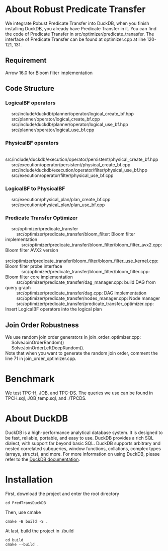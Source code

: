 # About Robust Predicate Transfer
We integrate Robust Predicate Transfer into DuckDB, when you finish installing DuckDB, you already have Predicate Transfer in it.
You can find the code of Predicate Transfer in src/optimizer/predicate_tranasfer. The interface of Predicate Transfer can be found at optimizer.cpp at line 120-121, 131.
## Requirement
Arrow 16.0 for Bloom filter implementation
## Code Structure
### LogicalBF operators
&nbsp;&nbsp;&nbsp;&nbsp; src/include/duckdb/planner/operator/logical_create_bf.hpp  
&nbsp;&nbsp;&nbsp;&nbsp; src/planner/operator/logical_create_bf.cpp  
&nbsp;&nbsp;&nbsp;&nbsp; src/include/duckdb/planner/operator/logical_use_bf.hpp  
&nbsp;&nbsp;&nbsp;&nbsp; src/planner/operator/logical_use_bf.cpp  
### PhysicalBF operators
&nbsp;&nbsp;&nbsp;&nbsp; src/include/duckdb/execution/operator/persistent/physical_create_bf.hpp  
&nbsp;&nbsp;&nbsp;&nbsp; src/execution/operator/persistent/physical_create_bf.cpp  
&nbsp;&nbsp;&nbsp;&nbsp; src/include/duckdb/execution/operator/filter/physical_use_bf.hpp  
&nbsp;&nbsp;&nbsp;&nbsp; src/execution/operator/filter/physical_use_bf.cpp  
### LogicalBF to PhysicalBF
&nbsp;&nbsp;&nbsp;&nbsp; src/execution/physical_plan/plan_create_bf.cpp  
&nbsp;&nbsp;&nbsp;&nbsp; src/execution/physical_plan/plan_use_bf.cpp  
### Predicate Transfer Optimizer
&nbsp;&nbsp;&nbsp;&nbsp; src/optimizer/predicate_transfer  
&nbsp;&nbsp;&nbsp;&nbsp;&nbsp;&nbsp;&nbsp;&nbsp; src/optimizer/predicate_transfer/bloom_filter: Bloom filter implementation  
&nbsp;&nbsp;&nbsp;&nbsp;&nbsp;&nbsp;&nbsp;&nbsp;&nbsp;&nbsp;&nbsp;&nbsp; src/optimizer/predicate_transfer/bloom_filter/bloom_filter_avx2.cpp: Bloom filter AVX2 version  
&nbsp;&nbsp;&nbsp;&nbsp;&nbsp;&nbsp;&nbsp;&nbsp;&nbsp;&nbsp;&nbsp;&nbsp; src/optimizer/predicate_transfer/bloom_filter/bloom_filter_use_kernel.cpp: Bloom filter probe interface  
&nbsp;&nbsp;&nbsp;&nbsp;&nbsp;&nbsp;&nbsp;&nbsp;&nbsp;&nbsp;&nbsp;&nbsp; src/optimizer/predicate_transfer/bloom_filter/bloom_filter.cpp: Bloom filter core implementation  
&nbsp;&nbsp;&nbsp;&nbsp;&nbsp;&nbsp;&nbsp;&nbsp; src/optimizer/predicate_transfer/dag_manager.cpp: build DAG from query graph  
&nbsp;&nbsp;&nbsp;&nbsp;&nbsp;&nbsp;&nbsp;&nbsp; src/optimizer/predicate_transfer/dag.cpp: DAG implementation  
&nbsp;&nbsp;&nbsp;&nbsp;&nbsp;&nbsp;&nbsp;&nbsp; src/optimizer/predicate_transfer/nodes_manager.cpp: Node manager  
&nbsp;&nbsp;&nbsp;&nbsp;&nbsp;&nbsp;&nbsp;&nbsp; src/optimizer/predicate_transfer/predicate_transfer_optimizer.cpp: Insert LogicalBF operators into the logical plan  
    
## Join Order Robustness
We use random join order generators in join_order_optimizer.cpp:  
&nbsp;&nbsp;&nbsp;&nbsp; SolveJoinOrderRandom()  
&nbsp;&nbsp;&nbsp;&nbsp; SolveJoinOrderLeftDeepRandom().  
Note that when you want to generate the random join order, comment the line 71 in join_order_optimizer.cpp.

# Benchmark
We test TPC-H, JOB, and TPC-DS. The queries we use can be found in TPCH.sql, JOB_temp.sql, and ./TPCDS.

# About DuckDB
DuckDB is a high-performance analytical database system. It is designed to be fast, reliable, portable, and easy to use. DuckDB provides a rich SQL dialect, with support far beyond basic SQL. DuckDB supports arbitrary and nested correlated subqueries, window functions, collations, complex types (arrays, structs), and more. For more information on using DuckDB, please refer to the [DuckDB documentation](https://duckdb.org/docs/).

# Installation
First, download the project and enter the root directory
```
cd PredTransDuckDB
```
Then, use cmake
```
cmake -B build -S .
```
At last, build the project in ./build
```
cd build
cmake --build .
```
